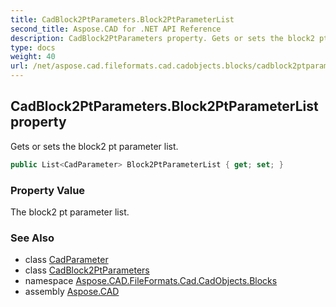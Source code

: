 ```yaml
---
title: CadBlock2PtParameters.Block2PtParameterList
second_title: Aspose.CAD for .NET API Reference
description: CadBlock2PtParameters property. Gets or sets the block2 pt parameter list
type: docs
weight: 40
url: /net/aspose.cad.fileformats.cad.cadobjects.blocks/cadblock2ptparameters/block2ptparameterlist/
---
```

## CadBlock2PtParameters.Block2PtParameterList property

Gets or sets the block2 pt parameter list.

```csharp
public List<CadParameter> Block2PtParameterList { get; set; }
```

### Property Value

The block2 pt parameter list.

### See Also

* class [CadParameter](../../../aspose.cad.fileformats.cad.cadparameters/cadparameter/)
* class [CadBlock2PtParameters](../)
* namespace [Aspose.CAD.FileFormats.Cad.CadObjects.Blocks](../../cadblock2ptparameters/)
* assembly [Aspose.CAD](../../../)


